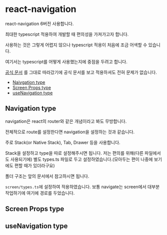 # react-navigation

react-navigation 6버전 사용합니다.

최대한 typescript 적용하여 개발할 때 편의성을 가져가고자 합니다.

사용하는 것은 그렇게 어렵지 않으나 typescript 적용이 처음에 조금 어색할 수 있습니다.

여기서는 typescript를 어떻게 사용했는지에 중점을 두려고 합니다.

[공식 문서](https://reactnavigation.org/docs/typescript/) 를 그대로 따라갔기에 공식 문서를 보고 적용하셔도 전혀 문제가 없습니다.

- [Naivgation type](#navigation-type)
- [Screen Props type](#screen-props-type)
- [useNavigation type](#use-navigation-type)

## Navigation type

navigation은 react의 router와 같은 개념이라고 봐도 무방합니다.

전체적으로 route를 설정한다면 navigation을 설정하는 것과 같습니다.

주로 Stack(or Native Stack), Tab, Drawer 등을 사용합니다.

Stack을 설정하고 type을 따로 설정해주시면 됩니다. 저는 편의를 위해(다른 파일에서도 사용되기에) 별도 types.ts 파일로 두고 설정하였습니다.(모아두는 편이 나중에 보기에도 편할 때가 있더라구요)

폴더 구조는 앞의 문서에서 참고하시면 됩니다.

`screen/types.ts`에 설정하여 적용하였습니다. 보통 navigate는 screen에서 대부분 작업하기에 여기에 경로를 두었습니다.

## Screen Props type

## useNavigation type
